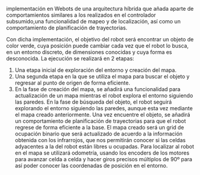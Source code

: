 implementación en Webots de una arquitectura híbrida que añada aparte de comportamientos similares a los realizados en el controlador subsumido,una funcionalidad de mapeo y de localización, así como un comportamiento de planificación de trayectorias.

Con dicha implementación, el objetivo del robot será encontrar un objeto de color verde, cuya posición puede cambiar cada vez que el robot lo busca, en un entorno discreto, de dimensiones conocidas y cuya forma es desconocida.
La ejecución se realizará en 2 etapas:
1. Una etapa inicial de exploración del entorno y creación del mapa.
2. Una segunda etapa en la que se utiliza el mapa para buscar el objeto y regresar al punto de origen de forma eficiente.
3. En la fase de creación del mapa, se añadirá una funcionalidad para actualización de un mapa mientras el robot explora el entorno siguiendo las paredes.
En la fase de búsqueda del objeto, el robot seguirá explorando el entorno siguiendo las paredes, aunque esta vez mediante el mapa creado anteriormente. Una vez encuentre el objeto, se añadirá un comportamiento de planificación de trayectorias para que el robot regrese de forma eficiente a la base.
El mapa creado será un grid de ocupación binario que será actualizado de acuerdo a la información obtenida con los infrarrojos, que nos permitirán conocer si las celdas adyacentes a la del robot están libres u ocupadas.
Para localizar al robot en el mapa se utilizará odometría, usando los encoders de los motores para avanzar celda a celda y hacer giros precisos múltiplos de 90º para así poder conocer las coordenadas de posición en el entorno.
